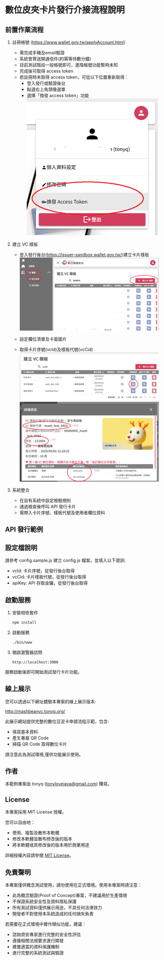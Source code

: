 # 數位皮夾卡片發行介接流程說明

## 前置作業流程

1. 註冊帳號 (https://www.wallet.gov.tw/applyAccount.html)
   - 需完成手機及email驗證
   - 系統會寄送開通信件(約需等待數分鐘)
   - 目前測試階段一般帳號即可，進階帳號功能暫時未知
   - 完成後可取得 access token
   - 若註冊時未取得 access token，可從以下位置重新取得：
     - 登入發行或驗證後台
     - 點選右上角頭像選單
     - 選擇「換發 access token」功能
   ![取得 access token 位置](./guide/access_token.jpg)



2. 建立 VC 樣板
   - 登入發行後台(https://issuer-sandbox.wallet.gov.tw/)建立卡片樣板
     ![建立 VC 樣板](./guide/vc_create.png)

   - 設定欄位清單及卡面圖片
   - 取得卡片序號(vcId)及樣板代號(vcCid)
     ![點及詳細資料](./guide/apply-vc1.png)
     ![取得序號跟樣板代號](./guide/apply-vc2.png)


3. 系統整合
   - 在自有系統中設定檢驗規則
   - 通過檢查後呼叫 API 發行卡片
   - 需帶入卡片序號、樣板代號及使用者欄位資料

## API 發行範例

## 設定檔說明

請參考 config.sample.js 建立 config.js 檔案，並填入以下資訊:

- vcId: 卡片序號，從發行後台取得
- vcCid: 卡片樣板代號，從發行後台取得  
- apiKey: API 存取金鑰，從發行後台取得


## 啟動服務

1. 安裝相依套件
   ```bash
   npm install
   ```

2. 啟動服務
   ```bash
   ./bin/www
   ```

3. 開啟瀏覽器訪問
   ```
   http://localhost:3000
   ```

服務啟動後即可開始測試發行卡片功能。



## 線上展示

您可以透過以下網址體驗本專案的線上展示版本:

http://mashbeanvc.tonyq.org/

此展示網站提供完整的數位豆泥卡申請流程示範，包含:
- 填寫基本資料
- 產生專屬 QR Code
- 掃描 QR Code 取得數位卡片

請注意此為測試環境,僅供功能展示使用。



## 作者

本範例專案由 tonyq (tonylovejava@gmail.com) 賺寫。


## License

本專案採用 MIT License 授權。

您可以自由地：
- 使用、複製及散布本軟體
- 修改本軟體並散布修改後的版本
- 將本軟體或其修改後的版本用於商業用途

詳細授權內容請參閱 [MIT License](https://opensource.org/licenses/MIT)。




## 免責聲明

本專案僅供概念測試使用，請勿使用在正式環境。使用本專案時請注意：

- 此為概念驗證(Proof of Concept)專案，不建議用於生產環境
- 不保證系統安全性及資料隱私保護
- 所有測試資料僅供展示用途，不具任何法律效力
- 開發者不對使用本系統造成的任何損失負責

若需要在正式環境中實作類似功能，建議：
- 諮詢資安專家進行完整的安全性評估
- 遵循相關法規要求進行開發
- 建置適當的資料保護機制
- 進行完整的系統測試與驗證

